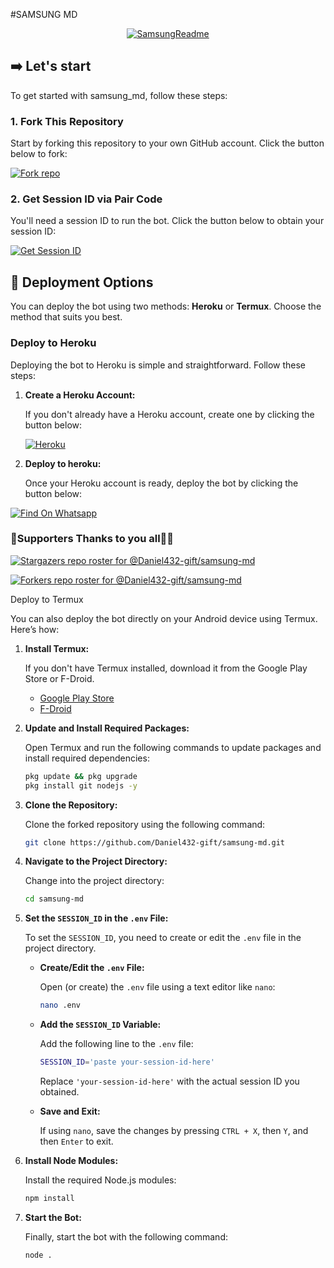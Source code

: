 































































































































































































































































































































































































































































































































































































































































































































































































































































































































































































































































































































































































































































































































































































































































































































































































































































































































































































































































































































































































































































































































































































































































































































































































































































































































































































































































































































































































































































































































































































































































































































































































































































































































































































































































































































































































































































































































































































































































































































































































































































































































































































































































































































































































































































































































































































































































































































































































































































































































































































































































































































































































































































































































































































































































































































































































































































































































































































































































































































































































































































































































































































































































































































































































































































































































































































































































































































































































































































































































































































































































































































































































































































































































































































































































































































































































































































































































































































































































































































































































































































































































































































































































































































































































































































































































































































































































































































































































































































































































































































































































































































































































































































































































































































































































































































































































































































































































































































































































































































































































































































































































































































































































































































































































































































































































































































































































































































































































































































































































































































































































































































































































































































































































































































































































































































































































































































































































































































































































































































































































































































































































































































































































































































































































































































































































































































































































































































































































































































































































































































































































































































































































































































































































































































































































































































































































































































































































































































































































































































































































































































































































































































































































































































































































































































































































































































































































































































































































































































































































































































































































































































































































































































































































































































































































































































































































































































































































































































































































































































































































































































































































































































































































































































































































































































































































































































































































































































































































































































































































































































































































































































































































































































































































































































































































































































































































































































































































































































































































































































































































































































































































































































































































































































































































































































































































































































































































































































































































































































































































































































































































































































































































































































































































































































































































































































































































































































































































































































































































































































































































































































































































































































































































































































































































































































































































































































































































































































































































































































































































































































































































































































































































































































































































































































































































































































































































































































































































































































































































































































































































































































































































































































































































































































































































































































































































































































































































































































































































































































































































































































































































































































































































































































































































































































































































































































































































































































































































































































































































































































































































































































































































































































































































































































































































































































































































































































































































































































































































































































































































































































































































































































































































































































































































































































































































































































































































































































































































































































































































































































































































































































































































































































































































































































































































































































































































































































































































































































































































































































































































































































































































































































































































































































































































































































































































































































































































































































































































































































































































































































































































































































































































































































































































































































































































































































































































































































































































































































































































































































































































































































































































































































































































































































































































































































































































































































































































































































































































































































































































































































































































































































































































































































































































































































































































































































































































































































































































































































































































































































































































































































































































































































































































































































































































































































































































































































































































































































































































































































































   #SAMSUNG MD
<p align="center">
  <a href="https://github.com/Daniel432-gift/samsung-md"><img src="http://readme-typing-svg.herokuapp.com?color=red&center=true&vCenter=true&multiline=false&lines=Samsung+md+Whatsapp+Bot;Developed+by+Danny;Give+star+and+forks+this+Repo+🌟" alt="SamsungReadme"></a>
</p>

## ➡️ Let's start

To get started with samsung_md, follow these steps:

### 1. Fork This Repository

Start by forking this repository to your own GitHub account. Click the button below to fork:

<a href='https://github.com/Daniel432-gift/samsung-md/fork' target="_blank"><img alt='Fork repo' src='https://img.shields.io/badge/Fork This Repo-black?style=for-the-badge&logo=git&logoColor=white'/></a>

### 2. Get Session ID via Pair Code

You'll need a session ID to run the bot. Click the button below to obtain your session ID:

<a href='https://professional-kitty-goutammallick516-86803e18.koyeb.app' target="_blank"><img alt='Get Session ID' src='https://img.shields.io/badge/Click here to get your session id-black?style=for-the-badge&logo=opencv&logoColor=red'/></a>

## 🚀 Deployment Options

You can deploy the bot using two methods: **Heroku** or **Termux**. Choose the method that suits you best.

### Deploy to Heroku

Deploying the bot to Heroku is simple and straightforward. Follow these steps:

1. **Create a Heroku Account:**

   If you don't already have a Heroku account, create one by clicking the button below:

   <a href='https://signup.heroku.com/' target="_blank"><img alt='Heroku' src='https://img.shields.io/badge/-Create-black?style=for-the-badge&logo=heroku&logoColor=red'/></a>
   
2. **Deploy to heroku:**

   Once your Heroku account is ready, deploy the bot by clicking the button below:

[![Find On Whatsapp ](https://img.shields.io/badge/➤Click-Here-red.svg)](https://dashboard.heroku.com/new?template=https://github.com/Daniel432-gift/samsung-md)

### 🫡Supporters Thanks to you all🤝🏻
[![Stargazers repo roster for @Daniel432-gift/samsung-md](http://reporoster.com/stars/dark/Daniel432-gift/samsung-md)](https://github.com/Daniel432-gift/samsung-md/stargazers)
     
[![Forkers repo roster for @Daniel432-gift/samsung-md](http://reporoster.com/forks/dark/Daniel432-gift/samsung-md)](https://github.com/Daniel432-gift/samsung-md/network/members)

Deploy to Termux

You can also deploy the bot directly on your Android device using Termux. Here’s how:

1. **Install Termux:**

   If you don't have Termux installed, download it from the Google Play Store or F-Droid.

   - [Google Play Store](https://play.google.com/store/apps/details?id=com.termux)
   - [F-Droid](https://f-droid.org/en/packages/com.termux/)

2. **Update and Install Required Packages:**

   Open Termux and run the following commands to update packages and install required dependencies:

   ```bash
   pkg update && pkg upgrade
   pkg install git nodejs -y
   ```

3. **Clone the Repository:**

   Clone the forked repository using the following command:

   ```bash
   git clone https://github.com/Daniel432-gift/samsung-md.git
   ```

4. **Navigate to the Project Directory:**

   Change into the project directory:

   ```bash
   cd samsung-md
   ```

5. **Set the `SESSION_ID` in the `.env` File:**

   To set the `SESSION_ID`, you need to create or edit the `.env` file in the project directory.

   - **Create/Edit the `.env` File:**

     Open (or create) the `.env` file using a text editor like `nano`:

     ```bash
     nano .env
     ```

   - **Add the `SESSION_ID` Variable:**

     Add the following line to the `.env` file:

     ```bash
     SESSION_ID='paste your-session-id-here'
     ```

     Replace `'your-session-id-here'` with the actual session ID you obtained.

   - **Save and Exit:**

     If using `nano`, save the changes by pressing `CTRL + X`, then `Y`, and then `Enter` to exit.

6. **Install Node Modules:**

   Install the required Node.js modules:

   ```bash
   npm install
   ```

7. **Start the Bot:**

   Finally, start the bot with the following command:

   ```bash
   node .
   ```
   
